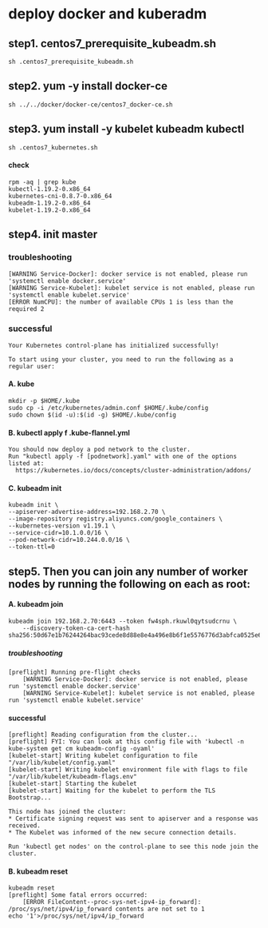 # deploy docker and kuberadm
## step1. centos7_prerequisite_kubeadm.sh
    sh .centos7_prerequisite_kubeadm.sh

## step2. yum -y install docker-ce
    sh ../../docker/docker-ce/centos7_docker-ce.sh

## step3. yum install -y kubelet kubeadm kubectl 
    sh .centos7_kubernetes.sh

#### check
    rpm -aq | grep kube 
    kubectl-1.19.2-0.x86_64
    kubernetes-cni-0.8.7-0.x86_64
    kubeadm-1.19.2-0.x86_64
    kubelet-1.19.2-0.x86_64

## step4. init master 

### troubleshooting
    [WARNING Service-Docker]: docker service is not enabled, please run 'systemctl enable docker.service'
    [WARNING Service-Kubelet]: kubelet service is not enabled, please run 'systemctl enable kubelet.service'
    [ERROR NumCPU]: the number of available CPUs 1 is less than the required 2

### successful
    Your Kubernetes control-plane has initialized successfully!
    
    To start using your cluster, you need to run the following as a regular user:
#### A. kube
    mkdir -p $HOME/.kube
    sudo cp -i /etc/kubernetes/admin.conf $HOME/.kube/config
    sudo chown $(id -u):$(id -g) $HOME/.kube/config

#### B. kubectl apply f .kube-flannel.yml
    You should now deploy a pod network to the cluster.
    Run "kubectl apply -f [podnetwork].yaml" with one of the options listed at:
      https://kubernetes.io/docs/concepts/cluster-administration/addons/
  
#### C. kubeadm init
    kubeadm init \
    --apiserver-advertise-address=192.168.2.70 \
    --image-repository registry.aliyuncs.com/google_containers \
    --kubernetes-version v1.19.1 \ 
    --service-cidr=10.1.0.0/16 \
    --pod-network-cidr=10.244.0.0/16 \
    --token-ttl=0

## step5. Then you can join any number of worker nodes by running the following on each as root:

#### A. kubeadm join
    kubeadm join 192.168.2.70:6443 --token fw4sph.rkuwl0qytsudcrnu \
        --discovery-token-ca-cert-hash sha256:50d67e1b76244264bac93cede8d88e8e4a496e8b6f1e5576776d3abfca0525e6

##### troubleshooting
    [preflight] Running pre-flight checks
        [WARNING Service-Docker]: docker service is not enabled, please run 'systemctl enable docker.service'
        [WARNING Service-Kubelet]: kubelet service is not enabled, please run 'systemctl enable kubelet.service'

#### successful
    [preflight] Reading configuration from the cluster...
    [preflight] FYI: You can look at this config file with 'kubectl -n kube-system get cm kubeadm-config -oyaml'
    [kubelet-start] Writing kubelet configuration to file "/var/lib/kubelet/config.yaml"
    [kubelet-start] Writing kubelet environment file with flags to file "/var/lib/kubelet/kubeadm-flags.env"
    [kubelet-start] Starting the kubelet
    [kubelet-start] Waiting for the kubelet to perform the TLS Bootstrap...
    
    This node has joined the cluster:
    * Certificate signing request was sent to apiserver and a response was received.
    * The Kubelet was informed of the new secure connection details.
    
    Run 'kubectl get nodes' on the control-plane to see this node join the cluster. 

#### B. kubeadm reset
    kubeadm reset
    [preflight] Some fatal errors occurred:
        [ERROR FileContent--proc-sys-net-ipv4-ip_forward]: /proc/sys/net/ipv4/ip_forward contents are not set to 1
    echo '1'>/proc/sys/net/ipv4/ip_forward